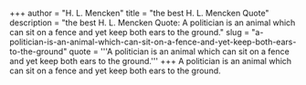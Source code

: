 +++
author = "H. L. Mencken"
title = "the best H. L. Mencken Quote"
description = "the best H. L. Mencken Quote: A politician is an animal which can sit on a fence and yet keep both ears to the ground."
slug = "a-politician-is-an-animal-which-can-sit-on-a-fence-and-yet-keep-both-ears-to-the-ground"
quote = '''A politician is an animal which can sit on a fence and yet keep both ears to the ground.'''
+++
A politician is an animal which can sit on a fence and yet keep both ears to the ground.
